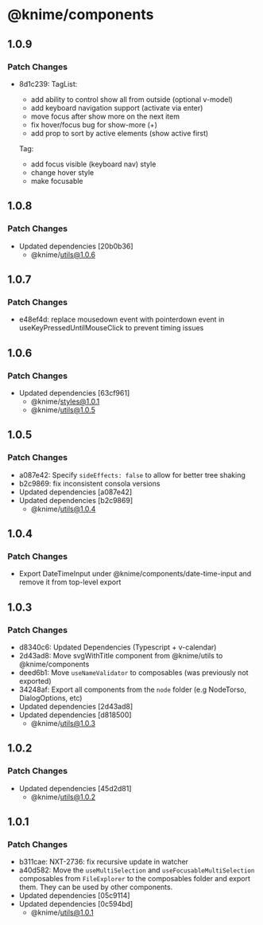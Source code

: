 # @knime/components

## 1.0.9

### Patch Changes

- 8d1c239: TagList:

  - add ability to control show all from outside (optional v-model)
  - add keyboard navigation support (activate via enter)
  - move focus after show more on the next item
  - fix hover/focus bug for show-more (+<NUM>)
  - add prop to sort by active elements (show active first)

  Tag:

  - add focus visible (keyboard nav) style
  - change hover style
  - make focusable

## 1.0.8

### Patch Changes

- Updated dependencies [20b0b36]
  - @knime/utils@1.0.6

## 1.0.7

### Patch Changes

- e48ef4d: replace mousedown event with pointerdown event in useKeyPressedUntilMouseClick to prevent timing issues

## 1.0.6

### Patch Changes

- Updated dependencies [63cf961]
  - @knime/styles@1.0.1
  - @knime/utils@1.0.5

## 1.0.5

### Patch Changes

- a087e42: Specify `sideEffects: false` to allow for better tree shaking
- b2c9869: fix inconsistent consola versions
- Updated dependencies [a087e42]
- Updated dependencies [b2c9869]
  - @knime/utils@1.0.4

## 1.0.4

### Patch Changes

- Export DateTimeInput under @knime/components/date-time-input and remove it from top-level export

## 1.0.3

### Patch Changes

- d8340c6: Updated Dependencies (Typescript + v-calendar)
- 2d43ad8: Move svgWithTitle component from @knime/utils to @knime/components
- deed6b1: Move `useNameValidator` to composables (was previously not exported)
- 34248af: Export all components from the `node` folder (e.g NodeTorso, DialogOptions, etc)
- Updated dependencies [2d43ad8]
- Updated dependencies [d818500]
  - @knime/utils@1.0.3

## 1.0.2

### Patch Changes

- Updated dependencies [45d2d81]
  - @knime/utils@1.0.2

## 1.0.1

### Patch Changes

- b311cae: NXT-2736: fix recursive update in watcher
- a40d582: Move the `useMultiSelection` and `useFocusableMultiSelection` composables from `FileExplorer` to the composables folder and export them. They can be used by other components.
- Updated dependencies [05c9114]
- Updated dependencies [0c594bd]
  - @knime/utils@1.0.1

